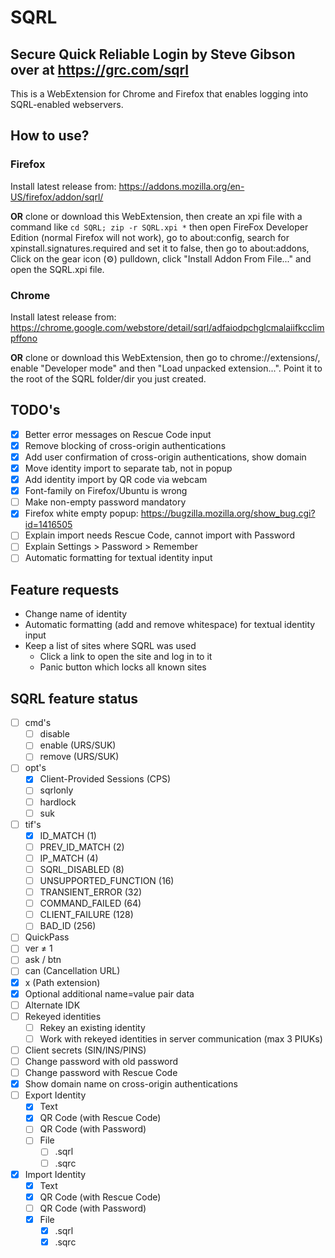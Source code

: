 # SQRL

## Secure Quick Reliable Login by Steve Gibson over at https://grc.com/sqrl
This is a WebExtension for Chrome and Firefox that enables logging into SQRL-enabled webservers.

## How to use?
### Firefox
Install latest release from: https://addons.mozilla.org/en-US/firefox/addon/sqrl/

**OR** clone or download this WebExtension, then create an xpi file with a command like `cd SQRL; zip -r SQRL.xpi *` then open FireFox Developer Edition (normal Firefox will not work), go to about:config, search for xpinstall.signatures.required and set it to false, then go to about:addons, Click on the gear icon (⚙) pulldown, click "Install Addon From File..." and open the SQRL.xpi file.

### Chrome
Install latest release from: https://chrome.google.com/webstore/detail/sqrl/adfaiodpchglcmalaiifkcclimpffono

**OR** clone or download this WebExtension, then go to chrome://extensions/, enable "Developer mode" and then "Load unpacked extension...". Point it to the root of the SQRL folder/dir you just created.

## TODO's
- [x] Better error messages on Rescue Code input
- [x] Remove blocking of cross-origin authentications
- [x] Add user confirmation of cross-origin authentications, show domain
- [x] Move identity import to separate tab, not in popup
- [x] Add identity import by QR code via webcam
- [x] Font-family on Firefox/Ubuntu is wrong
- [ ] Make non-empty password mandatory
- [x] Firefox white empty popup: https://bugzilla.mozilla.org/show_bug.cgi?id=1416505
- [ ] Explain import needs Rescue Code, cannot import with Password
- [ ] Explain Settings > Password > Remember
- [ ] Automatic formatting for textual identity input

## Feature requests
- Change name of identity
- Automatic formatting (add and remove whitespace) for textual identity input
- Keep a list of sites where SQRL was used
	- Click a link to open the site and log in to it
	- Panic button which locks all known sites

## SQRL feature status
- [ ] cmd's
  - [ ] disable
  - [ ] enable (URS/SUK)
  - [ ] remove (URS/SUK)
- [ ] opt's
  - [x] Client-Provided Sessions (CPS)
  - [ ] sqrlonly
  - [ ] hardlock
  - [ ] suk
- [ ] tif's
  - [x] ID_MATCH (1)
  - [ ] PREV_ID_MATCH (2)
  - [ ] IP_MATCH (4)
  - [ ] SQRL_DISABLED (8)
  - [ ] UNSUPPORTED_FUNCTION (16)
  - [ ] TRANSIENT_ERROR (32)
  - [ ] COMMAND_FAILED (64)
  - [ ] CLIENT_FAILURE (128)
  - [ ] BAD_ID (256)
- [ ] QuickPass
- [ ] ver ≠ 1
- [ ] ask / btn
- [ ] can (Cancellation URL)
- [x] x (Path extension)
- [x] Optional additional name=value pair data
- [ ] Alternate IDK
- [ ] Rekeyed identities
  - [ ] Rekey an existing identity
  - [ ] Work with rekeyed identities in server communication (max 3 PIUKs)
- [ ] Client secrets (SIN/INS/PINS)
- [ ] Change password with old password
- [ ] Change password with Rescue Code
- [x] Show domain name on cross-origin authentications
- [ ] Export Identity
  - [x] Text
  - [x] QR Code (with Rescue Code)
  - [ ] QR Code (with Password)
  - [ ] File
    - [ ] .sqrl
    - [ ] .sqrc
- [x] Import Identity
  - [x] Text
  - [x] QR Code (with Rescue Code)
  - [ ] QR Code (with Password)
  - [x] File
    - [x] .sqrl
    - [x] .sqrc
